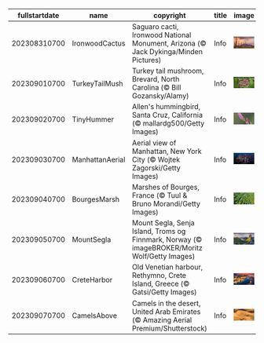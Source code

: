 |fullstartdate|name|copyright|title|image|
|--|--|--|--|--|
202308310700|IronwoodCactus|Saguaro cacti, Ironwood National Monument, Arizona (© Jack Dykinga/Minden Pictures)|Info|![](/en-AU/2023/09/202308310700IronwoodCactus.jpg)|
202309010700|TurkeyTailMush|Turkey tail mushroom, Brevard, North Carolina (© Bill Gozansky/Alamy)|Info|![](/en-AU/2023/09/202309010700TurkeyTailMush.jpg)|
202309020700|TinyHummer|Allen's hummingbird, Santa Cruz, California (© mallardg500/Getty Images)|Info|![](/en-AU/2023/09/202309020700TinyHummer.jpg)|
202309030700|ManhattanAerial|Aerial view of Manhattan, New York City (© Wojtek Zagorski/Getty Images)|Info|![](/en-AU/2023/09/202309030700ManhattanAerial.jpg)|
202309040700|BourgesMarsh|Marshes of Bourges, France (© Tuul & Bruno Morandi/Getty Images)|Info|![](/en-AU/2023/09/202309040700BourgesMarsh.jpg)|
202309050700|MountSegla|Mount Segla, Senja Island, Troms og Finnmark, Norway (© imageBROKER/Moritz Wolf/Getty Images)|Info|![](/en-AU/2023/09/202309050700MountSegla.jpg)|
202309060700|CreteHarbor|Old Venetian harbour, Rethymno, Crete Island, Greece (© Gatsi/Getty Images)|Info|![](/en-AU/2023/09/202309060700CreteHarbor.jpg)|
202309070700|CamelsAbove|Camels in the desert, United Arab Emirates (© Amazing Aerial Premium/Shutterstock)|Info|![](/en-AU/2023/09/202309070700CamelsAbove.jpg)|
